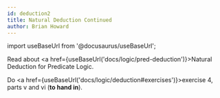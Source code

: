 ```yaml
---
id: deduction2
title: Natural Deduction Continued
author: Brian Howard
---
```

import useBaseUrl from '@docusaurus/useBaseUrl';

Read about <a href={useBaseUrl('docs/logic/pred-deduction')}>Natural Deduction for Predicate Logic</a>.

Do <a href={useBaseUrl('docs/logic/deduction#exercises')}>exercise 4, parts v and vi</a> (**to hand in**).
